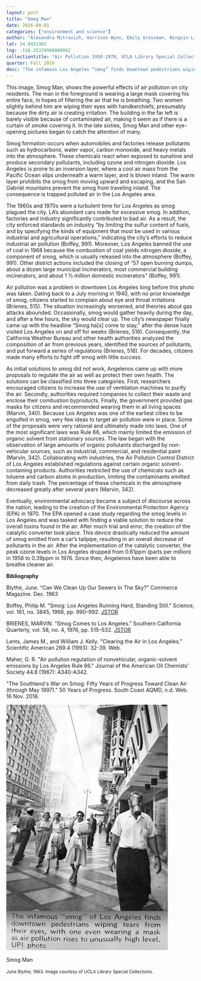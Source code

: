 ```yaml
---
layout: post
title: "Smog Man"
date: 2016-09-01
categories: ["environment and science"]
author: "Alexandra Mitrovich, Harrison Wynn, Emily Grossman, Ningxin Li, Brandon Goenawan"
lat: 34.0451302
lng: -118.25370980000002
collectiontitle: "Air Pollution 1950-1970, UCLA Library Special Collections"
quarter: Fall 2016
desc: "The infamous Los Angeles “smog” finds Downtown pedestrians wiping tears from their eyes, with one man even wearing a mask to combat the high air pollution levels."
---
```

This image, Smog Man, shows the powerful effects of air pollution on city residents. The man in the foreground is wearing a large mask covering his entire face, in hopes of filtering the air that he is breathing. Two women slightly behind him are wiping their eyes with handkerchiefs, presumably because the dirty air is creating irritation. The building in the far left is barely visible because of contaminated air, making it seem as if there is a curtain of smoke covering it. In the late sixties, Smog Man and other eye-opening pictures began to catch the attention of many.

Smog formation occurs when automobiles and factories release pollutants such as hydrocarbons, water vapor, carbon monoxide, and heavy metals into the atmosphere. These chemicals react when exposed to sunshine and produce secondary pollutants, including ozone and nitrogen dioxide. Los Angeles is prone to an inversion layer, where a cool air mass from the Pacific Ocean slips underneath a warm layer, and is blown inland. The warm layer prohibits the smog from moving upward and escaping, and the San Gabriel mountains prevent the smog from traveling inland. The consequence is trapped polluted air in the Los Angeles area.

The 1960s and 1970s were a turbulent time for Los Angeles as smog plagued the city. LA’s abundant cars made for excessive smog. In addition, factories and industry significantly contributed to bad air.  As a result, the city enforced standards on industry “by limiting the sulfur content of fuels, and by specifying the kinds of equipment that must be used in various industrial and agricultural operations,” indicating the city’s efforts to reduce industrial air pollution (Boffey, 991). Moreover, Los Angeles banned the use of coal in 1968 because the combustion of coal yields nitrogen dioxide, a component of smog, which is usually released into the atmosphere (Boffey, 991). Other district actions included the closing of “57 open burning dumps, about a dozen large municipal incinerators, most commercial building incinerators, and about 1 ½ million domestic incinerators” (Boffey, 991).

Air pollution was a problem in downtown Los Angeles long before this photo was taken. Dating back to a July morning in 1940, with no prior knowledge of smog, citizens started to complain about eye and throat irritations (Brienes, 515). The situation increasingly worsened, and theories about gas attacks abounded. Occasionally, smog would gather heavily during the day, and after a few hours, the sky would clear up. The city’s newspaper finally came up with the headline “Smog ha[s] come to stay,” after the dense haze visited Los Angeles on and off for weeks (Brienes, 516). Consequently, the California Weather Bureau and other health authorities analyzed the composition of air from previous years, identified the sources of pollutants, and put forward a series of regulations (Brienes, 516). For decades, citizens made many efforts to fight off smog with little success.

As initial solutions to smog did not work, Angelenos came up with more proposals to regulate the air as well as protect their own health. The solutions can be classified into three categories. First, researchers encouraged citizens to increase the use of ventilation machines to purify the air. Secondly, authorities required companies to collect their waste and enclose their combustion byproducts. Finally, the government provided gas masks for citizens and recommended wearing them in all living spaces (Marvin, 340). Because Los Angeles was one of the earliest cities to be engulfed in smog, very few ideas to target air pollution were in place. Some of the proposals were very rational and ultimately made into laws. One of the most significant laws was Rule 66, which mainly limited the emission of organic solvent from stationary sources. The law began with the observation of large amounts of organic pollutants discharged by non-vehicular sources, such as industrial, commercial, and residential paint (Marvin, 342). Collaborating with industries, the Air Pollution Control District of Los Angeles established regulations against certain organic solvent-containing products. Authorities restricted the use of chemicals such as toluene and carbon atoms in production, limiting the contaminants emitted from daily trash. The percentage of these chemicals in the atmosphere decreased greatly after several years (Marvin, 342).

Eventually, environmental advocacy became a subject of discourse across the nation, leading to the creation of the Environmental Protection Agency (EPA) in 1970. The EPA opened a case study regarding the smog levels in Los Angeles and was tasked with finding a viable solution to reduce the overall toxins found in the air. After much trial and error, the creation of the catalytic converter took place. This device drastically reduced the amount of smog emitted from a car’s tailpipe, resulting in an overall decrease of pollutants in the air. After the implementation of the catalytic converter, the peak ozone levels in Los Angeles dropped from 0.61ppm (parts per million) in 1958 to 0.39ppm in 1976. Since then, Angelenos have been able to breathe cleaner air.


**Bibliography**

Blythe, June. “Can We Clean Up Our Sewers In The Sky?” Commerce Magazine. Dec. 1963

Boffey, Philip M. “Smog: Los Angeles Running Hard, Standing Still.” Science, vol. 161, no. 3845, 1968, pp. 990–992. <a target="_blank" href="http://www.jstor.org/stable/1725646" type="url"> JSTOR </a> 

BRIENES, MARVIN. “Smog Comes to Los Angeles.” Southern California Quarterly, vol. 58, no. 4, 1976, pp. 515–532. <a target="_blank" href="http://www.jstor.org/stable/41170674" type="url"> JSTOR </a> 

Lents, James M., and William J. Kelly. &quot;Clearing the Air in Los Angeles.&quot; Scientific American 269.4 (1993): 32-39. Web.

Maher, G. R. &quot;Air pollution regulation of nonvehicular, organic-solvent emissions by Los Angeles Rule 66.&quot; Journal of the American Oil Chemists’ Society 44.8 (1967): A340-A342.

&quot;The Southland's War on Smog:  Fifty Years of Progress Toward Clean Air (through May 1997).&quot; 50 Years of Progress. South Coast AQMD, n.d. Web. 16 Nov. 2016.


<img src='../images/smog_man.jpg' alt='The infamous Los Angeles &#34;smog&#34; finds Downtown pedestrians wiping tears from their eyes, with one man even wearing a mask to combat the high air pollution levels.'>
<figcaption><p>Smog Man</p><p><small>June Blythe, 1963. Image courtesy of UCLA Library Special Collections.</small></p>
